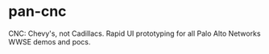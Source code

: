# pan-cnc
CNC: Chevy's, not Cadillacs.  Rapid UI prototyping for all Palo Alto Networks WWSE demos and pocs.
